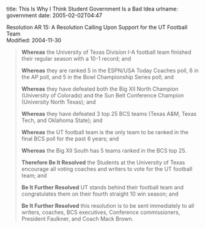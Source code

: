 title: This Is Why I Think Student Government Is a Bad Idea
urlname: government
date: 2005-02-02T04:47

Resolution AR 15: A Resolution Calling Upon Support for the UT Football Team  
Modified: 2004-11-30

>  
> __Whereas__ the University of Texas Division I-A football team finished their regular season with a 10-1 record; and
> 
>  
> __Whereas__ they are ranked 5 in the ESPN/USA Today Coaches poll, 6 in the AP poll, and 5 in the Bowl Championship Series poll; and
> 
>  
> __Whereas__ they have defeated both the Big XII North Champion (University of Colorado) and the Sun Belt Conference Champion (University North Texas); and
> 
>  
> __Whereas__ they have defeated 3 top 25 BCS teams (Texas A&amp;M, Texas Tech, and Oklahoma State); and
> 
>  
> __Whereas__ the UT football team is the only team to be ranked in the final BCS poll for the past 6 years; and
> 
>  
> __Whereas__ the Big XII South has 5 teams ranked in the BCS top 25.
> 
>  
> __Therefore Be It Resolved__ the Students at the University of Texas encourage all voting coaches and writers to vote for the UT football team; and
> 
>  
> __Be It Further Resolved__ UT stands behind their football team and congratulates them on their fourth straight 10 win season; and
> 
>  
> __Be It Further Resolved__ this resolution is to be sent immediately to all writers, coaches, BCS executives, Conference commissioners, President Faulkner, and Coach Mack Brown.
> 